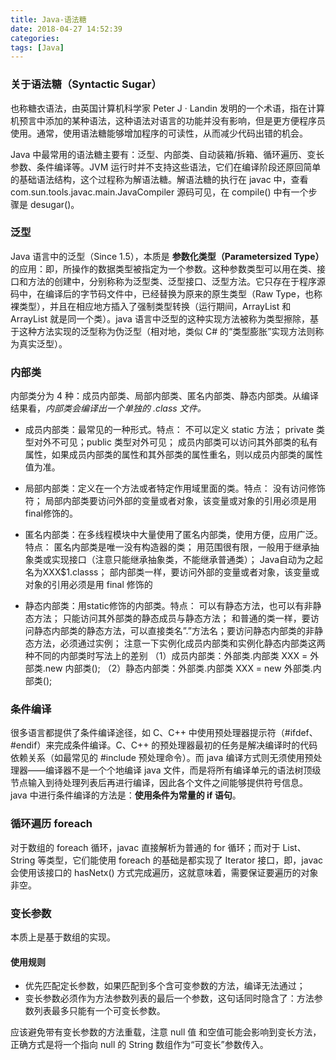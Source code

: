 ```yaml
---
title: Java-语法糖
date: 2018-04-27 14:52:39
categories:
tags: [Java]
---
```

### 关于语法糖（Syntactic Sugar）
也称糖衣语法，由英国计算机科学家 Peter J · Landin 发明的一个术语，指在计算机预言中添加的某种语法，这种语法对语言的功能并没有影响，但是更方便程序员使用。通常，使用语法糖能够增加程序的可读性，从而减少代码出错的机会。

Java 中最常用的语法糖主要有：泛型、内部类、自动装箱/拆箱、循环遍历、变长参数、条件编译等。JVM 运行时并不支持这些语法，它们在编译阶段还原回简单的基础语法结构，这个过程称为解语法糖。解语法糖的执行在 javac 中，查看 com.sun.tools.javac.main.JavaCompiler 源码可见，在 compile() 中有一个步骤是 desugar()。

### 泛型
Java 语言中的泛型（Since 1.5），本质是 **参数化类型（Parametersized Type）** 的应用：即，所操作的数据类型被指定为一个参数。这种参数类型可以用在类、接口和方法的创建中，分别称称为泛型类、泛型接口、泛型方法。它只存在于程序源码中，在编译后的字节码文件中，已经替换为原来的原生类型（Raw Type，也称裸类型），并且在相应地方插入了强制类型转换（运行期间，ArrayList<int> 和 ArrayList<String> 就是同一个类）。java 语言中泛型的这种实现方法被称为类型擦除，基于这种方法实现的泛型称为伪泛型（相对地，类似 C# 的“类型膨胀”实现方法则称为真实泛型）。

### 内部类
内部类分为 4 种：成员内部类、局部内部类、匿名内部类、静态内部类。从编译结果看，_内部类会编译出一个单独的 .class 文件。_
* 成员内部类：最常见的一种形式。特点：
不可以定义 static 方法；
private 类型对外不可见；public 类型对外可见；
成员内部类可以访问其外部类的私有属性，如果成员内部类的属性和其外部类的属性重名，则以成员内部类的属性值为准。

* 局部内部类：定义在一个方法或者特定作用域里面的类。特点：
没有访问修饰符；
局部内部类要访问外部的变量或者对象，该变量或对象的引用必须是用final修饰的。

* 匿名内部类：在多线程模块中大量使用了匿名内部类，使用方便，应用广泛。特点：
匿名内部类是唯一没有构造器的类；
用范围很有限，一般用于继承抽象类或实现接口（注意只能继承抽象类，不能继承普通类）；
Java自动为之起名为XXX$1.classs；
部内部类一样，要访问外部的变量或者对象，该变量或对象的引用必须是用 final 修饰的

* 静态内部类：用static修饰的内部类。特点：
可以有静态方法，也可以有非静态方法；
只能访问其外部类的静态成员与静态方法；
和普通的类一样，要访问静态内部类的静态方法，可以直接类名”.”方法名；要访问静态内部类的非静态方法，必须通过实例；
注意一下实例化成员内部类和实例化静态内部类这两种不同的内部类时写法上的差别
（1）成员内部类：外部类.内部类 XXX = 外部类.new 内部类();
（2）静态内部类：外部类.内部类 XXX = new 外部类.内部类();

### 条件编译
很多语言都提供了条件编译途径，如 C、C++ 中使用预处理器提示符（#ifdef、#endif）来完成条件编译。C、C++ 的预处理器最初的任务是解决编译时的代码依赖关系（如最常见的 #include 预处理命令）。而 java 编译方式则无须使用预处理器——编译器不是一个个地编译 java 文件，而是将所有编译单元的语法树顶级节点输入到待处理列表后再进行编译，因此各个文件之间能够提供符号信息。
java 中进行条件编译的方法是：**使用条件为常量的 if 语句**。

### 循环遍历 foreach
对于数组的 foreach 循环，javac 直接解析为普通的 for 循环；而对于 List、String 等类型，它们能使用 foreach 的基础是都实现了 Iterator 接口，即，javac 会使用该接口的 hasNetx() 方式完成遍历，这就意味着，需要保证要遍历的对象非空。

### 变长参数
本质上是基于数组的实现。

#### 使用规则
* 优先匹配定长参数，如果匹配到多个含可变参数的方法，编译无法通过；
* 变长参数必须作为方法参数列表的最后一个参数，这句话同时隐含了：方法参数列表最多只能有一个可变长参数。

应该避免带有变长参数的方法重载，注意 null 值 和空值可能会影响到变长方法，正确方式是将一个指向 null 的 String 数组作为“可变长”参数传入。
